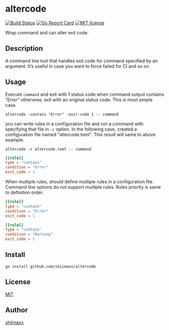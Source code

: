 altercode
=========

[![Build Status](https://travis-ci.org/shiimaxx/altercode.svg?branch=master)](https://travis-ci.org/shiimaxx/altercode)
[![Go Report Card](https://goreportcard.com/badge/github.com/shiimaxx/altercode)](https://goreportcard.com/report/github.com/shiimaxx/altercode)
[![MIT license](https://img.shields.io/badge/License-MIT-blue.svg)](LICENSE)

Wrap command and can alter exit code.

## Description

A command line tool that handles exit code for command specified by an argument. It’s useful in case you want to force failed for CI and so on.


## Usage

Execute `command` and exit with 1 status code when command output contains “Error” otherwise, exit with an original status code.
This is most simple case.

```
altercode -contain "Error" -exit-code 1 -- command
```

you can write rules in a configuration file and run a command with specifying that file in `-c` option.
In the following case, created a configuration file named "altercode.toml". This result will same to above example.

```
altercode -c altercode.toml -- command
```

```toml
[[rule]]
type = "contain"
condition = "Error"
exit_code = 1
```

When multiple rules, should define multiple rules in a configuration file. Command line options do not support multiple rules.
Rules priority is same to definition order.   

```toml
[[rule]]
type = "contain"
condition = "Error"
exit_code = 1

[[rule]]
type = "contain"
condition = "Warning"
exit_code = 1
```


## Install

```
go install github.com/shiimaxx/altercode
```


## License

[MIT](https://github.com/shiimaxx/altercode/blob/master/LICENCE)


## Author

[shiimaxx](https://github.com/shiimaxx)
